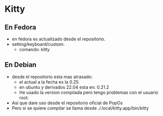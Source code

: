 
# Kitty
## En Fedora
* en fedora es actualizado desde el repositorio.
* setting/keyboard/custom:
  - comando: kitty

## En Debian
* desde el repositorio esta mas atrasado:
  - el actual a la fecha es la 0.25
  - en ubuntu y derivados 22.04 esta en: 0.21.2
  - He usado la version compilada pero tengo problemas con el usuario root.
* Asi que dare uso desde el repositorio oficial de PopOs
* Pero si se quiere compilar se llama desde ./.local/kitty.app/bin/kitty
